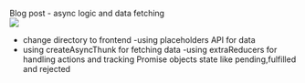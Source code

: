 Blog post - async logic and data fetching<br />
![](./imgProject.png)
- change directory to frontend
-using placeholders API for data
- using createAsyncThunk for fetching data
-using extraReducers for handling actions and tracking Promise objects state like pending,fulfilled and rejected
